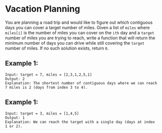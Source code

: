 # Vacation Planning

You are planning a road trip and would like to figure out which contiguous days you can cover a target number of miles. Given a list of `miles` where `miles[i]` is the number of miles you can cover on the `ith` day and a `target` number of miles you are trying to reach, write a function that will return the minimum number of days you can drive while still covering the `target` number of miles. If no such solution exists, return `0`.

## **Example 1:**

```
Input: target = 7, miles = [2,3,1,2,5,1]
Output: 2
Explanation: The shortest number of contiguous days where we can reach 7 miles is 2 (days from index 3 to 4).
```

## **Example 1:**

```
Input: target = 3, miles = [1,4,5]
Output: 1
Explanation: We can reach the target with a single day (days at index 1 or 2).
```
